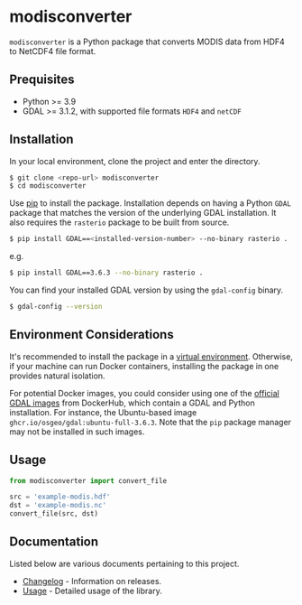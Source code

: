# modisconverter

`modisconverter` is a Python package that converts MODIS data from HDF4 to NetCDF4 file format.

## Prequisites

- Python >= 3.9
- GDAL >= 3.1.2, with supported file formats `HDF4` and `netCDF`

## Installation

In your local environment, clone the project and enter the directory.

```bash
$ git clone <repo-url> modisconverter
$ cd modisconverter
```

Use [pip](https://pip.pypa.io/en/stable/user_guide/) to install the package.  Installation depends on having a Python `GDAL` package that matches the version of the underlying GDAL installation. It also requires the `rasterio` package to be built from source.

```bash
$ pip install GDAL==<installed-version-number> --no-binary rasterio .
```

e.g.

```bash
$ pip install GDAL==3.6.3 --no-binary rasterio .
```

You can find your installed GDAL version by using the `gdal-config` binary.

```bash
$ gdal-config --version
```

## Environment Considerations

It's recommended to install the package in a [virtual environment](https://packaging.python.org/en/latest/guides/installing-using-pip-and-virtual-environments/). Otherwise, if your machine can run Docker containers, installing the package in one provides natural isolation.

For potential Docker images, you could consider using one of the [official GDAL images](https://hub.docker.com/r/osgeo/gdal/tags) from DockerHub, which contain a GDAL and Python installation.  For instance, the Ubuntu-based image `ghcr.io/osgeo/gdal:ubuntu-full-3.6.3`.  Note that the `pip` package manager may not be installed in such images.

## Usage

```python
from modisconverter import convert_file

src = 'example-modis.hdf'
dst = 'example-modis.nc'
convert_file(src, dst)
```

## Documentation

Listed below are various documents pertaining to this project.

- [Changelog](docs/CHANGELOG.md) - Information on releases.
- [Usage](docs/USAGE.md) - Detailed usage of the library.
